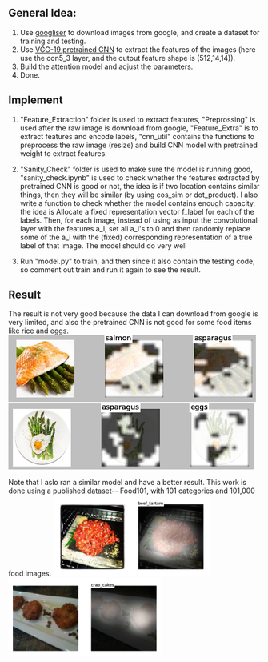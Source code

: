 ## General Idea:

1. Use [googliser](https://github.com/teracow/googliser) to download images from google, and create a dataset for training and testing.
2. Use [VGG-19 pretrained CNN](http://www.robots.ox.ac.uk/~vgg/research/very_deep/) to extract the features of the images (here use the con5_3 layer, and the output feature shape is (512,14,14)).
3. Build the attention model and adjust the parameters.
4. Done.

## Implement

1. "Feature_Extraction" folder is used to extract features, "Preprossing" is used after the raw image is download from google, "Feature_Extra" is to extract features and encode labels, "cnn_util" contains the functions to preprocess the raw image (resize) and build CNN model with pretrained weight to extract features.

2. "Sanity_Check" folder is used to make sure the model is running good, "sanity_check.ipynb" is used to check whether the features extracted by pretrained CNN is good or not, the idea is if two location contains similar things, then they will be similar (by using cos_sim or dot_product). I also write a function to check whether the model contains enough capacity, the idea is  Allocate a fixed representation vector f_label for each of the labels. Then, for each image, instead of using as input the convolutional layer with the features a_l, set all a_l's to 0 and then randomly replace some of the a_l with the (fixed) corresponding representation of a true label of that image. The model should do very well 

3. Run "model.py" to train, and then since it also contain the testing code, so comment out train and run it again to see the result.

## Result
The result is not very good because the data I can download from google is very limited, and also the pretrained CNN is not good for some food items like rice and eggs.
![alt tag](https://github.com/1230pitchanqw/Food_image_recognition/blob/master/result/11.png)
![alt tag](https://github.com/1230pitchanqw/Food_image_recognition/blob/master/result/12.png)



Note that I aslo ran a similar model and have a better result. This work is done using a published dataset-- Food101, with 101 categories and 101,000 food images.
![alt tag](https://github.com/1230pitchanqw/Food_image_recognition/blob/master/result/21.png)
![alt tag](https://github.com/1230pitchanqw/Food_image_recognition/blob/master/result/22.png)
